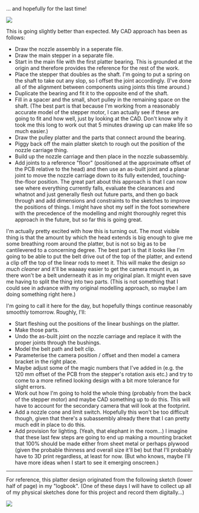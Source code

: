 … and hopefully for the last time!

![](Screenshot%202024-08-26%20at%2020.50.21.png)

This is going slightly better than expected. My CAD approach has been as follows:

- Draw the nozzle assembly in a seperate file.
- Draw the main stepper in a separate file.
- Start in the main file with the first platter bearing. This is grounded at the origin and therefore provides the reference for the rest of the work.
- Place the stepper that doubles as the shaft. I'm going to put a spring on the shaft to take out any slop, so I offset the joint accordingly. (I've done all of the alignment between components using joints this time around.)
- Duplicate the bearing and fit it to the opposite end of the shaft.
- Fill in a spacer and the small, short pulley in the remaining space on the shaft. (The best part is that because I'm working from a reasonably accurate model of the stepper motor, I can actually see if these are going to fit and how well, just by looking at the CAD. Don't know why it took me this long to work out that 5 minutes drawing up can make life so much easier.)
- Draw the pulley platter and the parts that connect around the bearing.
- Piggy back off the main platter sketch to rough out the position of the nozzle carriage thing.
- Build up the nozzle carriage and then place in the nozzle subassembly.
- Add joints to a reference "floor" (positioned at the approximate offset of the PCB relative to the head) and then use an as-built joint and a planar joint to move the nozzle carriage down to its fully extended, touching-the-floor position.
The great part about this approach is that I can now see where everything currently falls, evaluate the clearances and whatnot and just generally flesh out future parts, and then go back through and add dimensions and constraints to the sketches to improve the positions of things. I might have shot my self in the foot somewhere with the precedence of the modelling and might thoroughly regret this approach in the future, but so far this is going great.

I'm actually pretty excited with how this is turning out. The most visible thing is that the amount by which the head extends is big enough to give me some breathing room around the platter, but is not so big as to be cantilevered to a concerning degree. The best part is that it looks like I'm going to be able to put the belt drive out of the top of the platter, and extend a clip off the top of the linear rods to meet it. This will make the design *so much cleaner* and it'll be waaaay easier to get the camera mount in, as there won't be a belt underneath it as in my original plan. It might even save me having to split the thing into two parts. (This is not something that I could see in advance with my original modelling approach, so maybe I am doing something right here.)

I'm going to call it here for the day, but hopefully things continue reasonably smoothly tomorrow. Roughly, I'll:

- Start fleshing out the positions of the linear bushings on the platter.
- Make those parts.
- Undo the as-built joint on the nozzle carriage and replace it with the proper joints through the bushings.
- Model the belt path and belt clip.
- Parameterise the camera position / offset and then model a camera bracket in the right place.
- Maybe adjust some of the magic numbers that I've added in (e.g. the 120 mm offset of the PCB from the stepper's rotation axis etc.) and try to come to a more refined looking design with a bit more tolerance for slight errors.
- Work out how I'm going to hold the whole thing (probably from the back of the stepper motor) and maybe CAD something up to do this. This will have to account for the secondary camera that will look at the footprint.
- Add a nozzle cone and limit switch. Hopefully this won't be too difficult though, given that there's a subassembly already there that I can pretty much edit in place to do this.
- Add provision for lighting. (Yeah, that elephant in the room…)
I imagine that these last few steps are going to end up making a mounting bracket that 100% should be made either from sheet metal or perhaps plywood (given the probable thinness and overall size it'll be) but that I'll probably have to 3D print regardless, at least for now. (But who knows, maybe I'll have more ideas when I start to see it emerging onscreen.)
---

For reference, this platter design originated from the following sketch (lower half of page) in my "logbook". (One of these days I will have to collect up all of my physical sketches done for this project and record them digitally…)

![](Image%202.jpeg)